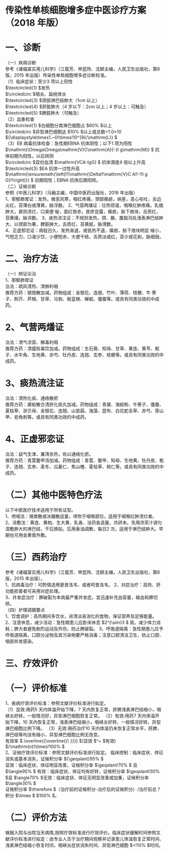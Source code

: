 # 传染性单核细胞增多症中医诊疗方案  （2018 年版）  
# 一、诊断  
（一）疾病诊断  
参考《诸福棠实用儿科学》（江载芳、申昆玲、沈颖主编，人民卫生出版社，第8 版，2015 年出版）传染性单核细胞增多症诊断标准。  
（1）临床症状：至少3 项以上阳性  
$\textcircled{1} $发热  
$\circledcirc $咽炎、扁桃体炎  
$\textcircled{3} $颈部淋巴结肿大（1cm 以上）  
$\textcircled{4} $肝脏肿大（4 岁以下：2cm 以上；4 岁以上：可触及）  
$\textcircled{5} $脾脏肿大（可触及）  
（2）血象检查  
$\textcircled{1} $白细胞分类淋巴细胞占 $60\% $以上  
$\circledcirc $异型淋巴细胞达 $10\% $以上或总数>1.0×10 ${\displaystyle\times1.~0\!\times\!10^{9}/\mathrm{L}} $  
（3）EB 病毒抗体检查：急性期EBNA 抗体阴性；以下1 项为阳性  
$\mathrm{\Omega\Omega\mathrm{V}C\mathrm{A}{-}I g\mathrm{M}} $ 抗体初期为阳性，以后转阴  
$\circledcirc $双份血清 $\mathrm{VCA-IgG} $ 抗体滴度4 倍以上升高  
$\textcircled{3} $EA 抗体一过性升高  
$\mathrm{\ensuremath{\left(\!\!\!\mathrm{\Delta\!\!\mathrm{V}C A\!\!-\!\!I g G}\!\!\right)}} $ 初期阳性；EBNA 抗体后期阳转。  
（二）证候诊断  
参照《中医儿科学》（马融主编，中国中医药出版社，2016 年出版）  
1、邪郁肺胃证：发热，微恶风寒，咽红疼痛，颈部瘰疬，纳差，恶心呕吐，舌边尖红，苔薄白或薄黄，脉浮数。 2、气营两燔证：壮热烦渴，咽喉红肿疼痛，乳蛾肿大，甚则溃烂，口臭便 秘，面红唇赤，皮疹显露，瘰疬，胁下痞块，舌质红，苔黄燥，脉洪数。 3、痰热流注证：不规则发热，颈、腋、腹股沟处浅表淋巴结肿大，以颈部为著，脾脏肿大，舌质红，苔黄腻，脉滑数。  
4、正虚邪恋证：病程日久，发热渐退，或低热不退，瘰疬、胁下痞块明显 缩小，气短乏力，口渴少饮，小便短赤，大便干结，舌质淡或红，苔少或花剥，脉细弱。  
# 二、治疗方法  
（一）辨证论治  
1、邪郁肺胃证  
治法：疏风清热、清肺利咽  
推荐方药：银翘散加减。药物组成：金银花、连翘、竹叶、薄荷、桔梗、牛 蒡子、荆芥、芦根、甘草、马勃、板蓝根、蝉蜕、僵蚕等。或具有同类功效的中成药。  
# 2、气营两燔证  
治法：清气凉营、解毒利咽  
推荐方药：清瘟败毒饮加减。药物组成：生石膏、知母、甘草、黄连、黄芩、栀子、水牛角、生地黄、赤芍、牡丹皮、连翘、玄参、桔梗等。或具有同类功效的中成药。  
# 3、痰热流注证  
治法：清热化痰、通络散瘀  
推荐方药：黛蛤散合清肝化痰丸加减。药物组成：青黛、海蛤粉、牛蒡子、僵蚕、夏枯草、浙贝母、金银花、连翘、山慈菇、海藻、昆布、白花蛇舌草、赤芍、穿山甲、皂角刺等。或具有同类功效的中成药。  
# 4、正虚邪恋证  
治法：益气生津、兼清余热，佐以通络化瘀。  
推荐方药：青蒿鳖甲汤加减。药物组成：青蒿、鳖甲、知母、生地黄、牡丹皮、栀子、连翘、玄参、麦冬、瓜蒌仁、焦山楂、夏枯草、桃仁等。或具有同类功效的中成药。  
# （二）其他中医特色疗法  
以下中医医疗技术适用于所有证型。  
1、喷咽法：锡类散或冰硼散适量，喷吹于咽喉部位，适用于咽喉红肿溃烂者。  
2、涂敷法：黄连、黄柏、生大黄、乳香、没药各适量，共研末。先用浓茶汁调匀湿敷肿大的淋巴结，干后换贴，后用香油调敷，每日2 次。适用于淋巴结肿大。早期也可用金黄膏外敷。  
# （三）西药治疗  
参考《诸福棠实用儿科学》（江载芳、申昆玲、沈颖主编，人民卫生出版社，第8 版，2015 年出版）。  
1、抗病毒治疗：可酌情选用更昔洛韦，或者阿昔洛韦。 2、对症治疗：高热、肝功能损害者可采用对症处理。  
3、并发症治疗：脾破裂为本病最严重并发症。宜迅速补充血容量，输血和脾切除。  
（四）护理调摄要点  
1、饮食调护：高热期间多饮水，进清淡易消化的食物，保证营养及足够能量。 2、注意休息，减少活动：急性期患儿应卧床休息 $2^{\sim}3 $ 周，减少体力消耗；脾大者避免剧烈运动及外伤，防止脾破裂。 3、呼吸道隔离：急性期患儿应予呼吸道隔离，口腔分泌物及其污染物要严格消毒；注意口腔清洁卫生，防止口腔、咽部并发感染。  
# 三、疗效评价  
# （一）评价标准  
1、疾病疗效评价标准：参照文献评价标准进行拟定。  
（1）显效:用药5 天内体温开始下降，7 天内恢复正常，肝脾浅表淋巴结缩小，咽峡炎好转，一般情况好，异型淋巴细胞恢复正常。 （2）有效:用药7 天内体温开始下降，10 天内恢复正常，浅表淋巴结缩小，咽峡炎好转，一般情况好转，异型淋巴细胞比例下降。 （3）无效:用药治疗10 天内体温仍未恢复正常水平，肝脾、淋巴结等均没有缩小，异型淋巴细胞比例无改变。  
有效率 $.\overline{{\overline{{\ }}}} $(显效 $^+ $有效) $/\mathrm{n}\!\times\!100\% $  
2、证候疗效评价标准：参照文献评价标准进行拟定。 临床控制：临床症状、体征消失或基本消失，证候积分率 ${\geqslant}95\% $  
显效：临床症状、体征明显改善，证候积分率 $\geqslant\!70\% $ 且 $\langle95\% $ 有效：临床症状、体征均有好转，证候积分率 $\geqslant\!30\% $且 $\angle70\% $无效：临床症状、体征无明显改善或加重，证候积分率 $\langle30\% $  
证候积分率 $\therefore $（治疗前的证候积分-治疗后的证候积分）/治疗前总？积分 $\times $ $100\% $。  
# （二）评价方法  
根据入院与出院当天病情,按照疗效标准进行疗效评价。临床症状缓解时间参照文献评价标准进行拟定：由专业人员于治疗期间观察并记录患儿体温恢复正常时间、浅表淋巴结缩小恢复时间，咽峡炎症状消失时间、异型淋巴细胞 $<\!10\% $时间。  